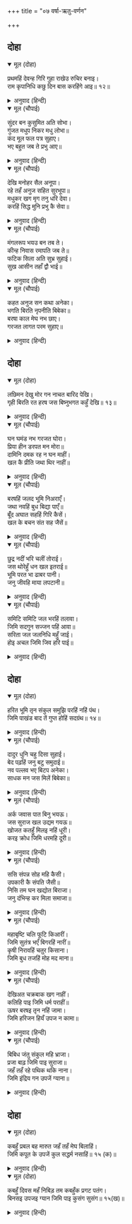 +++
title = "०७ वर्षा-ऋतु-वर्णन"

+++


## दोहा


<details open><summary>मूल (दोहा)</summary>

प्रथमहिं देवन्ह गिरि गुहा राखेउ रुचिर बनाइ।  
राम कृपानिधि कछु दिन बास करहिंगे आइ॥ १२॥
</details>

<details><summary>अनुवाद (हिन्दी)</summary>

देवांनी पूर्वीच त्या पर्वतावरची एक गुहा सज्ज करून ठेवली होती. त्यांना वाटले की, कृपेची खाण श्रीराम काही दिवस येथे येऊन राहतील.॥ १२॥
</details>

<details open><summary>मूल (चौपाई)</summary>

सुंदर बन कुसुमित अति सोभा।  
गुंजत मधुप निकर मधु लोभा॥  
कंद मूल फल पत्र सुहाए।  
भए बहुत जब ते प्रभु आए॥
</details>

<details><summary>अनुवाद (हिन्दी)</summary>

सुंदर फुललेले वन अत्यंत सुशोभित होते. मधाच्या लोभाने भ्रमरांचा समूह गुंजारव करीत होता. जेव्हापासून प्रभू आले, तेव्हापासून वनात सुंदर कंद, मुळे, फळे व पाने विपुल झाली.॥ १॥
</details>

<details open><summary>मूल (चौपाई)</summary>

देखि मनोहर सैल अनूपा।  
रहे तहँ अनुज सहित सुरभूपा॥  
मधुकर खग मृग तनु धरि देवा।  
करहिं सिद्ध मुनि प्रभु कै सेवा॥
</details>

<details><summary>अनुवाद (हिन्दी)</summary>

मनोहर आणि अनुपम पर्वत पाहून देवांचे सम्राट श्रीराम लक्ष्मणासह तेथे राहिले. देव, सिद्ध व मुनी हे भ्रमर, पक्षी आणि पशूंचे शरीर धारण करून प्रभूंची सेवा करू लागले.॥ २॥
</details>

<details open><summary>मूल (चौपाई)</summary>

मंगलरूप भयउ बन तब ते।  
कीन्ह निवास रमापति जब ते॥  
फटिक सिला अति सुभ्र सुहाई।  
सुख आसीन तहाँ द्वौ भाई॥
</details>

<details><summary>अनुवाद (हिन्दी)</summary>

जेव्हापासून रमापती श्रीरामांनी तेथे निवास केला, तेव्हापासून वन मंगलमय झाले. सुंदर स्फटिकमण्यांची एक अत्यंत सुंदर शिळा होती. तिच्यावर दोघे बंधू सुखात विराजमान होते.॥ ३॥
</details>

<details open><summary>मूल (चौपाई)</summary>

कहत अनुज सन कथा अनेका।  
भगति बिरति नृपनीति बिबेका॥  
बरषा काल मेघ नभ छाए।  
गरजत लागत परम सुहाए॥
</details>

<details><summary>अनुवाद (हिन्दी)</summary>

श्रीराम हे लक्ष्मणाला भक्ती, वैराग्य, राजनीती आणि ज्ञानाच्या अनेक कथा सांगत. पावसाळा आला. आकाशात आलेले ढग गर्जना करताना फार सुंदर दिसत होते.॥ ४॥
</details>

## दोहा


<details open><summary>मूल (दोहा)</summary>

लछिमन देखु मोर गन नाचत बारिद पेखि।  
गृही बिरति रत हरष जस बिष्नुभगत कहुँ देखि॥ १३॥
</details>

<details><summary>अनुवाद (हिन्दी)</summary>

श्रीराम म्हणू लागले, ‘हे लक्ष्मणा, बघ. मोरांच्या झुंडी गर्जना करणाऱ्या मेघांना पाहून नाचत आहेत, ज्याप्रमाणे वैराग्यामध्ये डुंबलेले गृहस्थही एखाद्या विष्णुभक्ताला पाहून आनंदित होतात.’॥ १३॥
</details>

<details open><summary>मूल (चौपाई)</summary>

घन घमंड नभ गरजत घोरा।  
प्रिया हीन डरपत मन मोरा॥  
दामिनि दमक रह न घन माहीं।  
खल कै प्रीति जथा थिर नाहीं॥
</details>

<details><summary>अनुवाद (हिन्दी)</summary>

आकाशात मेघ इकडे तिकडे फिरत घोर गर्जना करीत आहेत. प्रिय सीतेविना माझे मन बावरले आहे. ज्याप्रमाणे दुष्टाचे प्रेम स्थिर रहात नाही, त्याप्रमाणे विजेची चमक मेघांमध्ये थांबत नाही.॥ १॥
</details>

<details open><summary>मूल (चौपाई)</summary>

बरषहिं जलद भूमि निअराएँ।  
जथा नवहिं बुध बिद्या पाएँ॥  
बूंँद अघात सहहिं गिरि कैसें।  
खल के बचन संत सह जैसें॥
</details>

<details><summary>अनुवाद (हिन्दी)</summary>

मेघ पृथ्वीजवळ येऊन वर्षत आहेत, ज्याप्रमाणे विद्या मिळाल्यावर विद्वान नम्र होतात. दुष्टांचे वचन संत सहन करतात, ज्याप्रमाणे थेंबांचे आघात पर्वत सहन करतात.॥ २॥
</details>

<details open><summary>मूल (चौपाई)</summary>

छुद्र नदीं भरि चलीं तोराई।  
जस थोरेहुँ धन खल इतराई॥  
भूमि परत भा ढाबर पानी।  
जनु जीवहि माया लपटानी॥
</details>

<details><summary>अनुवाद (हिन्दी)</summary>

ज्याप्रमाणे थोडॺाशा पैशामुळेही दुष्ट लोक घमेंडीने वागतात, त्याप्रमाणे लहान नद्या भरून किनाऱ्यांना तुडवीत चालल्या आहेत. ज्याप्रमाणे शुद्धजीवाला माया लिप्त करते, त्याप्रमाणे पृथ्वीवर पाणी पडताच गढूळ होते.॥ ३॥
</details>

<details open><summary>मूल (चौपाई)</summary>

समिटि समिटि जल भरहिं तलावा।  
जिमि सदगुन सज्जन पहिं आवा॥  
सरिता जल जलनिधि महुँ जाई।  
होइ अचल जिमि जिव हरि पाई॥
</details>

<details><summary>अनुवाद (हिन्दी)</summary>

ज्याप्रमाणे एक-एक सद्गुण सज्जनाजवळ येतात, त्याप्रमाणे पाणी एकत्र होत होत तलावांमध्ये भरत आहे. ज्याप्रमाणे जीव हा श्रीहरीला प्राप्त केल्यावर येरझारीतून मुक्त होतो, त्याप्रमाणे नदीचे पाणी समुद्रात जाऊन स्थिर होते.॥ ४॥
</details>

## दोहा


<details open><summary>मूल (दोहा)</summary>

हरित भूमि तृन संकुल समुझि परहिं नहिं पंथ।  
जिमि पाखंड बाद तें गुप्त होहिं सदग्रंथ॥ १४॥
</details>

<details><summary>अनुवाद (हिन्दी)</summary>

ज्याप्रमाणे पाखंडी मताच्या प्रचारामुळे सद्ग्रंथ लुप्त होतात, त्याप्रमाणे पृथ्वी गवताने भरून गेल्यावर वाटा दिसून येत नाहीत.॥ १४॥
</details>

<details open><summary>मूल (चौपाई)</summary>

दादुर  धुनि चहु दिसा सुहाई।  
बेद पढ़हिं जनु बटु समुदाई॥  
नव पल्लव भए बिटप अनेका।  
साधक मन जस मिलें बिबेका॥
</details>

<details><summary>अनुवाद (हिन्दी)</summary>

चारी दिशांना बेडकांचा स्वर असा गमतीचा वाटतो की, जणू विद्यार्थ्यांचे समुदाय वेद पठन करीत आहेत. अनेक वृक्षांना नवीन पाने आली आहेत. त्यामुळे ते असे हिरवेगार आणि शोभिवंत झाले आहेत की, साधकाचे मन विवेकज्ञान प्राप्त झाल्यावर जसे होते॥ १॥
</details>

<details open><summary>मूल (चौपाई)</summary>

अर्क जवास पात बिनु भयऊ।  
जस सुराज खल उद्यम गयऊ॥  
खोजत कतहुँ मिलइ नहिं धूरी।  
करइ क्रोध जिमि धरमहि दूरी॥
</details>

<details><summary>अनुवाद (हिन्दी)</summary>

रुईचे झाड व धमासा यांची पाने पावसामुळे झडून गेली, ज्याप्रमाणे उत्तम राज्यात दुष्टांचे धंदे बंद होतात. कुठे शोधूनही धूळ सापडत नाही, ज्याप्रमाणे क्रोध आल्यावर धर्माचे ज्ञान उरत नाही.॥ २॥
</details>

<details open><summary>मूल (चौपाई)</summary>

ससि संपन्न सोह महि कैसी।  
उपकारी कै संपति जैसी॥  
निसि तम घन खद्योत बिराजा।  
जनु दंभिन्ह कर मिला समाजा॥
</details>

<details><summary>अनुवाद (हिन्दी)</summary>

बहरलेल्या हिरव्यागार शेतीमुळे पृथ्वी अशी शोभून दिसत आहे की, जशी उपकारी पुरुषांची संपत्ती शोभते. रात्रीच्या दाट अंधारामध्ये काजवे असे दिसत आहेत की, जणू ढोंगी लोकांचा समाज जमलेला आहे.॥ ३॥
</details>

<details open><summary>मूल (चौपाई)</summary>

महाबृष्टि चलि फूटि किआरीं।  
जिमि सुतंत्र भएँ बिगरहिं नारीं॥  
कृषी निरावहिं चतुर किसाना।  
जिमि बुध तजहिं मोह मद माना॥
</details>

<details><summary>अनुवाद (हिन्दी)</summary>

भरपूर पावसामुळे शेतातील बांध फुटून निघाले आहेत, ज्याप्रमाणे स्वातंत्र्यामुळे स्त्रिया बिघडतात. शहाणे शेतकरी भांगलून (नींदणी) गवत टाकून देत आहेत, ज्याप्रमाणे विद्वान लोक मोह, मद आणि मान यांचा त्याग करतात.॥ ४॥
</details>

<details open><summary>मूल (चौपाई)</summary>

देखिअत चक्रबाक खग नाहीं।  
कलिहि पाइ जिमि धर्म पराहीं॥  
ऊषर बरषइ तृन नहिं जामा।  
जिमि हरिजन हियँ उपज न कामा॥
</details>

<details><summary>अनुवाद (हिन्दी)</summary>

चक्रवाक पक्षी दिसत नाहीत, ज्याप्रमाणे कलियुग आल्यावर धर्मपलायन करतात. जसे पडीक (बरड) जमिनीवर पाऊस पडतो, परंतु तेथे गवतसुद्धा उगवत नाही, ज्याप्रमाणे हरिभक्ताच्या हृदयात कामवासना उत्पन्न होत नाही.॥ ५॥
</details>

<details open><summary>मूल (चौपाई)</summary>

बिबिध जंतु संकुल महि भ्राजा।  
प्रजा बाढ़ जिमि पाइ सुराजा॥  
जहँ तहँ रहे पथिक थकि नाना।  
जिमि इंद्रिय गन उपजें ग्याना॥
</details>

<details><summary>अनुवाद (हिन्दी)</summary>

ज्याप्रमाणे सुराज्य आल्यावर प्रजेची वृद्धी होते त्याप्रमाणे पृथ्वी अनेक तऱ्हेच्या जीवांनी शोभत आहे. ज्याप्रमाणे ज्ञान उत्पन्न झाल्यावर इंद्रिये शांत होऊन विषयांकडे वळत नाहीत, त्याप्रमाणे जिकडे-तिकडे अनेक वाटसरू प्रवास सोडून देऊन आपापल्या घरी राहिले आहेत.॥ ६॥
</details>

## दोहा


<details open><summary>मूल (दोहा)</summary>

कबहुँ प्रबल बह मारुत जहँ तहँ मेघ बिलाहिं।  
जिमि कपूत के उपजें कुल सद्धर्म नसाहिं॥ १५ (क)॥
</details>

<details><summary>अनुवाद (हिन्दी)</summary>

कधी कधी वारे जोराने वाहातात, त्यामुळे मेघ इकडे तिकडे नाहीसे होतात. ज्याप्रमाणे कुपुत्र उत्पन्न झाल्यावर उत्तम कुलाचार नष्ट होतात.॥ १५ (क)॥
</details>

<details open><summary>मूल (दोहा)</summary>

कबहुँ दिवस महँ निबिड़ तम कबहुँक प्रगट पतंग।  
बिनसइ उपजइ ग्यान जिमि पाइ कुसंग सुसंग॥ १५(ख)॥
</details>

<details><summary>अनुवाद (हिन्दी)</summary>

कधी मेघांमुळे दिवसा अंधार दाटून येतो आणि कधी सूर्य प्रकट होतो. ज्याप्रमाणे कुसंगाने ज्ञान नष्ट होते आणि सत्संग मिळाल्यावर ते पुन्हा प्रकट होते.॥ १५(ख)॥
</details>
